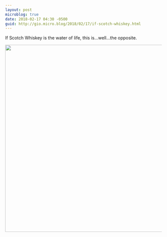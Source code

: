 ```yaml
---
layout: post
microblog: true
date: 2018-02-17 04:30 -0500
guid: http://gio.micro.blog/2018/02/17/if-scotch-whiskey.html
---
```

If Scotch Whiskey is the water of life, this is...well...the opposite. 

<img src="http://microblog.stevegio.net/uploads/2018/afdd3b9078.jpg" width="600" height="600" />
